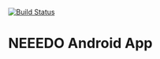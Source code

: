 [![Build Status](https://travis-ci.org/neeedo/neeedo-android.svg)](https://travis-ci.org/neeedo/neeedo-android)

NEEEDO Android App
==================
